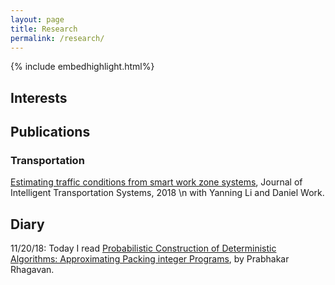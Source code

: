 ```yaml
---
layout: page
title: Research
permalink: /research/
---
```


{% include embedhighlight.html%}

## Interests

## Publications 

### Transportation

<a href="https://www.tandfonline.com/doi/abs/10.1080/15472450.2018.1438274">Estimating traffic conditions from smart work zone systems</a>, Journal of Intelligent Transportation Systems, 2018 \n
    with Yanning Li and Daniel Work.

## Diary
11/20/18: Today I read <a href="https://www.sciencedirect.com/science/article/pii/0022000088900037">Probabilistic Construction of Deterministic Algorithms: Approximating Packing integer Programs</a>, by Prabhakar Rhagavan.
